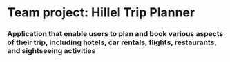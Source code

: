 # Team project: Hillel Trip Planner

### Application that enable users to plan and book various aspects of their trip, including hotels, car rentals, flights, restaurants, and sightseeing activities